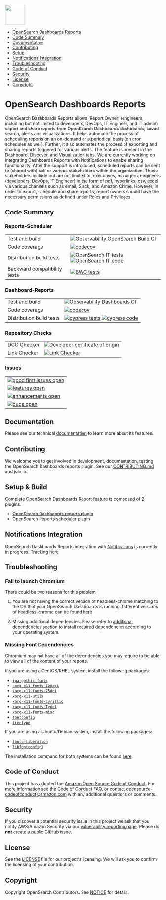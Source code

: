 <img src="https://opensearch.org/assets/img/opensearch-logo-themed.svg" height="64px">

- [OpenSearch Dashboards Reports](#opensearch-dashboards-reports)
- [Code Summary](#code-summary)
- [Documentation](#documentation)
- [Contributing](#contributing)
- [Setup](#setup-&-build)
- [Notifications Integration](#notifications-integration)
- [Troubleshooting](#troubleshooting)
- [Code of Conduct](#code-of-conduct)
- [Security](#security)
- [License](#license)
- [Copyright](#copyright)

# OpenSearch Dashboards Reports

OpenSearch Dashboards Reports allows ‘Report Owner’ (engineers, including but not limited to developers, DevOps, IT Engineer, and IT admin) export and share reports from OpenSearch Dashboards dashboards, saved search, alerts and visualizations. It helps automate the process of scheduling reports on an on-demand or a periodical basis (on cron schedules as well). Further, it also automates the process of exporting and sharing reports triggered for various alerts. The feature is present in the Dashboard, Discover, and Visualization tabs. We are currently working on integrating Dashboards Reports with Notifications to enable sharing functionality. After the support is introduced, scheduled reports can be sent to (shared with) self or various stakeholders within the organization. These stakeholders include but are not limited to, executives, managers, engineers (developers, DevOps, IT Engineer) in the form of pdf, hyperlinks, csv, excel via various channels such as email, Slack, and Amazon Chime. However, in order to export, schedule and share reports, report owners should have the necessary permissions as defined under Roles and Privileges.

## Code Summary

### Reports-Scheduler

|                              |                                                                                                                                                                          |
| ---------------------------- | ------------------------------------------------------------------------------------------------------------------------------------------------------------------------ |
| Test and build               | [![Observability OpenSearch Build CI][reports-scheduler-build-badge]][reports-scheduler-build-link]                                                                      |
| Code coverage                | [![codecov][reports-scheduler-codecov-badge]][codecov-link]                                                                                                              |
| Distribution build tests     | [![OpenSearch IT tests][reports-scheduler-it-badge]][reports-scheduler-it-link] [![OpenSearch IT code][reports-scheduler-it-code-badge]][reports-scheduler-it-code-link] |
| Backward compatibility tests | [![BWC tests][bwc-tests-badge]][bwc-tests-link]                                                                                                                          |

### Dashboard-Reports

|                          |                                                                                                                    |
| ------------------------ | ------------------------------------------------------------------------------------------------------------------ |
| Test and build           | [![Observability Dashboards CI][dashboard-reports-build-badge]][dashboard-reports-build-link]                      |
| Code coverage            | [![codecov][dashboard-reports-codecov-badge]][codecov-link]                                                        |
| Distribution build tests | [![cypress tests][cypress-test-badge]][cypress-test-link] [![cypress code][cypress-code-badge]][cypress-code-link] |

### Repository Checks

|              |                                                                 |
| ------------ | --------------------------------------------------------------- |
| DCO Checker  | [![Developer certificate of origin][dco-badge]][dco-badge-link] |
| Link Checker | [![Link Checker][link-check-badge]][link-check-link]            |

### Issues

|                                                                |
| -------------------------------------------------------------- |
| [![good first issues open][good-first-badge]][good-first-link] |
| [![features open][feature-badge]][feature-link]                |
| [![enhancements open][enhancement-badge]][enhancement-link]    |
| [![bugs open][bug-badge]][bug-link]                            |

[dco-badge]: https://github.com/opensearch-project/dashboards-reports/actions/workflows/dco.yml/badge.svg
[dco-badge-link]: https://github.com/opensearch-project/dashboards-reports/actions/workflows/dco.yml
[link-check-badge]: https://github.com/opensearch-project/dashboards-reports/actions/workflows/link-checker.yml/badge.svg
[link-check-link]: https://github.com/opensearch-project/dashboards-reports/actions/workflows/link-checker.yml
[dashboard-reports-build-badge]: https://github.com/opensearch-project/dashboards-reports/actions/workflows/dashboards-reports-test-and-build-workflow.yml/badge.svg
[dashboard-reports-build-link]: https://github.com/opensearch-project/dashboards-reports/actions/workflows/dashboards-reports-test-and-build-workflow.yml
[reports-scheduler-build-badge]: https://github.com/opensearch-project/dashboards-reports/actions/workflows/reports-scheduler-test-and-build-workflow.yml/badge.svg
[reports-scheduler-build-link]: https://github.com/opensearch-project/dashboards-reports/actions/workflows/reports-scheduler-test-and-build-workflow.yml
[dashboard-reports-codecov-badge]: https://codecov.io/gh/opensearch-project/dashboards-reports/branch/main/graphs/badge.svg?flag=dashboards-reports
[reports-scheduler-codecov-badge]: https://codecov.io/gh/opensearch-project/dashboards-reports/branch/main/graphs/badge.svg?flag=reports-scheduler
[codecov-link]: https://codecov.io/gh/opensearch-project/dashboards-reports
[cypress-test-badge]: https://img.shields.io/badge/Cypress%20tests-in%20progress-yellow
[cypress-test-link]: https://github.com/opensearch-project/opensearch-build/issues/1124
[cypress-code-badge]: https://img.shields.io/badge/Cypress%20code-blue
[cypress-code-link]: https://github.com/opensearch-project/dashboards-reports/tree/main/dashboards-reports/.cypress/integration
[reports-scheduler-it-badge]: https://img.shields.io/badge/Reports%20Scheduler%20IT%20tests-in%20progress-yellow
[reports-scheduler-it-link]: https://github.com/opensearch-project/opensearch-build/issues/1124
[reports-scheduler-it-code-badge]: https://img.shields.io/badge/Reports%20Scheduler%20code-blue
[reports-scheduler-it-code-link]: https://github.com/opensearch-project/dashboards-reports/blob/main/reports-scheduler/src/test/kotlin/org/opensearch/reportsscheduler/ReportsSchedulerPluginIT.kt
[bwc-tests-badge]: https://img.shields.io/badge/BWC%20tests-in%20progress-yellow
[bwc-tests-link]: https://github.com/opensearch-project/dashboards-reports/pull/244/files
[good-first-badge]: https://img.shields.io/github/issues/opensearch-project/dashboards-reports/good%20first%20issue.svg
[good-first-link]: https://github.com/opensearch-project/dashboards-reports/issues?q=is%3Aopen+is%3Aissue+label%3A%22good+first+issue%22+
[feature-badge]: https://img.shields.io/github/issues/opensearch-project/dashboards-reports/feature%20request.svg
[feature-link]: https://github.com/opensearch-project/dashboards-reports/issues?q=is%3Aopen+is%3Aissue+label%3A%22feature+request%22+
[bug-badge]: https://img.shields.io/github/issues/opensearch-project/dashboards-reports/bug.svg
[bug-link]: https://github.com/opensearch-project/dashboards-reports/issues?q=is%3Aopen+is%3Aissue+label%3Abug+
[enhancement-badge]: https://img.shields.io/github/issues/opensearch-project/dashboards-reports/enhancement.svg
[enhancement-link]: https://github.com/opensearch-project/dashboards-reports/issues?q=is%3Aopen+is%3Aissue+label%3Aenhancement+

## Documentation

Please see our technical [documentation](https://opensearch.org/docs/dashboards/reporting/) to learn more about its features.

## Contributing

We welcome you to get involved in development, documentation, testing the OpenSearch Dashboards reports plugin. See our [CONTRIBUTING.md](./CONTRIBUTING.md) and join in.

## Setup & Build

Complete OpenSearch Dashboards Report feature is composed of 2 plugins.

- [OpenSearch Dashboards reports plugin](./dashboards-reports/README.md)
- OpenSearch Reports scheduler plugin

## Notifications Integration

OpenSearch Dashboards Reports integration with [Notifications](https://github.com/opensearch-project/notifications) is currently in progress. Tracking [here](https://github.com/opensearch-project/dashboards-reports/issues/72)

## Troubleshooting

### Fail to launch Chromium

There could be two reasons for this problem

1. You are not having the correct version of headless-chrome matching to the OS that your OpenSearch Dashboards is running. Different versions of headless-chrome can be found [here](https://github.com/opensearch-project/dashboards-reports/releases/tag/chromium-1.12.0.0)

2. Missing additional dependencies. Please refer to [additional dependencies section](./dashboards-reports/rendering-engine/headless-chrome/README.md#additional-libaries) to install required dependencies according to your operating system.

### Missing Font Dependencies

Chromium may not have all of the dependencies you may require to be able to view all of the content of your reports.

If you are using a CentOS/RHEL system, install the following packages:

- [`ipa-gothic-fonts`](https://centos.pkgs.org/7/centos-x86_64/ipa-gothic-fonts-003.03-5.el7.noarch.rpm.html)
- [`xorg-x11-fonts-100dpi`](https://centos.pkgs.org/7/centos-x86_64/xorg-x11-fonts-100dpi-7.5-9.el7.noarch.rpm.html)
- [`xorg-x11-fonts-75dpi`](https://centos.pkgs.org/7/centos-x86_64/xorg-x11-fonts-75dpi-7.5-9.el7.noarch.rpm.html)
- [`xorg-x11-utils`](https://centos.pkgs.org/7/centos-x86_64/xorg-x11-utils-7.5-23.el7.x86_64.rpm.html)
- [`xorg-x11-fonts-cyrillic`](https://centos.pkgs.org/7/centos-x86_64/xorg-x11-fonts-cyrillic-7.5-9.el7.noarch.rpm.html)
- [`xorg-x11-fonts-Type1`](https://centos.pkgs.org/7/centos-x86_64/xorg-x11-fonts-Type1-7.5-9.el7.noarch.rpm.html)
- [`xorg-x11-fonts-misc`](https://centos.pkgs.org/7/centos-x86_64/xorg-x11-fonts-misc-7.5-9.el7.noarch.rpm.html)
- [`fontconfig`](https://www.freedesktop.org/wiki/Software/fontconfig/)
- [`freetype`](https://freetype.org/)

If you are using a Ubuntu/Debian system, install the following packages:

- [`fonts-liberation`](https://packages.debian.org/search?keywords=fonts-liberation)
- [`libfontconfig1`](https://packages.debian.org/sid/libfontconfig1)

The installation command for both systems can be found [here](./dashboards-reports/rendering-engine/headless-chrome/README.md).

## Code of Conduct

This project has adopted the [Amazon Open Source Code of Conduct](CODE_OF_CONDUCT.md). For more information see the [Code of Conduct FAQ](https://aws.github.io/code-of-conduct-faq), or contact [opensource-codeofconduct@amazon.com](mailto:opensource-codeofconduct@amazon.com) with any additional questions or comments.

## Security

If you discover a potential security issue in this project we ask that you notify AWS/Amazon Security via our [vulnerability reporting page](http://aws.amazon.com/security/vulnerability-reporting/). Please do **not** create a public GitHub issue.

## License

See the [LICENSE](./LICENSE) file for our project's licensing. We will ask you to confirm the licensing of your contribution.

## Copyright

Copyright OpenSearch Contributors. See [NOTICE](NOTICE.txt) for details.
